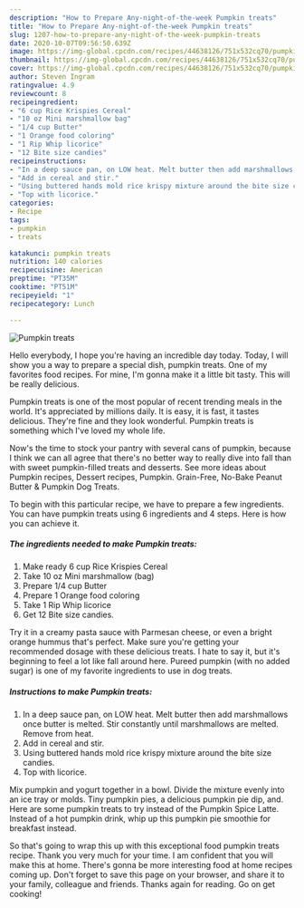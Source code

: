 ```yaml
---
description: "How to Prepare Any-night-of-the-week Pumpkin treats"
title: "How to Prepare Any-night-of-the-week Pumpkin treats"
slug: 1207-how-to-prepare-any-night-of-the-week-pumpkin-treats
date: 2020-10-07T09:56:50.639Z
image: https://img-global.cpcdn.com/recipes/44638126/751x532cq70/pumpkin-treats-recipe-main-photo.jpg
thumbnail: https://img-global.cpcdn.com/recipes/44638126/751x532cq70/pumpkin-treats-recipe-main-photo.jpg
cover: https://img-global.cpcdn.com/recipes/44638126/751x532cq70/pumpkin-treats-recipe-main-photo.jpg
author: Steven Ingram
ratingvalue: 4.9
reviewcount: 8
recipeingredient:
- "6 cup Rice Krispies Cereal"
- "10 oz Mini marshmallow bag"
- "1/4 cup Butter"
- "1 Orange food coloring"
- "1 Rip Whip licorice"
- "12 Bite size candies"
recipeinstructions:
- "In a deep sauce pan, on LOW heat. Melt butter then add marshmallows once butter is melted. Stir constantly until marshmallows are melted. Remove from heat."
- "Add in cereal and stir."
- "Using buttered hands mold rice krispy mixture around the bite size candies."
- "Top with licorice."
categories:
- Recipe
tags:
- pumpkin
- treats

katakunci: pumpkin treats 
nutrition: 140 calories
recipecuisine: American
preptime: "PT35M"
cooktime: "PT51M"
recipeyield: "1"
recipecategory: Lunch

---
```



![Pumpkin treats](https://img-global.cpcdn.com/recipes/44638126/751x532cq70/pumpkin-treats-recipe-main-photo.jpg)

Hello everybody, I hope you're having an incredible day today. Today, I will show you a way to prepare a special dish, pumpkin treats. One of my favorites food recipes. For mine, I'm gonna make it a little bit tasty. This will be really delicious.

Pumpkin treats is one of the most popular of recent trending meals in the world. It's appreciated by millions daily. It is easy, it is fast, it tastes delicious. They're fine and they look wonderful. Pumpkin treats is something which I've loved my whole life.

Now&#39;s the time to stock your pantry with several cans of pumpkin, because I think we can all agree that there&#39;s no better way to really dive into fall than with sweet pumpkin-filled treats and desserts. See more ideas about Pumpkin recipes, Dessert recipes, Pumpkin. Grain-Free, No-Bake Peanut Butter &amp; Pumpkin Dog Treats.


To begin with this particular recipe, we have to prepare a few ingredients. You can have pumpkin treats using 6 ingredients and 4 steps. Here is how you can achieve it.

<!--inarticleads1-->

##### The ingredients needed to make Pumpkin treats:

1. Make ready 6 cup Rice Krispies Cereal
1. Take 10 oz Mini marshmallow (bag)
1. Prepare 1/4 cup Butter
1. Prepare 1 Orange food coloring
1. Take 1 Rip Whip licorice
1. Get 12 Bite size candies.


Try it in a creamy pasta sauce with Parmesan cheese, or even a bright orange hummus that&#39;s perfect. Make sure you&#39;re getting your recommended dosage with these delicious treats. I hate to say it, but it&#39;s beginning to feel a lot like fall around here. Pureed pumpkin (with no added sugar) is one of my favorite ingredients to use in dog treats. 

<!--inarticleads2-->

##### Instructions to make Pumpkin treats:

1. In a deep sauce pan, on LOW heat. Melt butter then add marshmallows once butter is melted. Stir constantly until marshmallows are melted. Remove from heat.
1. Add in cereal and stir.
1. Using buttered hands mold rice krispy mixture around the bite size candies.
1. Top with licorice.


Mix pumpkin and yogurt together in a bowl. Divide the mixture evenly into an ice tray or molds. Tiny pumpkin pies, a delicious pumpkin pie dip, and. Here are some pumpkin treats to try instead of the Pumpkin Spice Latte. Instead of a hot pumpkin drink, whip up this pumpkin pie smoothie for breakfast instead. 

So that's going to wrap this up with this exceptional food pumpkin treats recipe. Thank you very much for your time. I am confident that you will make this at home. There's gonna be more interesting food at home recipes coming up. Don't forget to save this page on your browser, and share it to your family, colleague and friends. Thanks again for reading. Go on get cooking!
